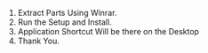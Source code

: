 1. Extract Parts Using Winrar.
2. Run the Setup and Install.
3. Application Shortcut Will be there on the Desktop
4. Thank You.
